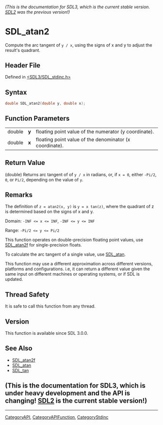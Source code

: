 ###### (This is the documentation for SDL3, which is the current stable version. [SDL2](https://wiki.libsdl.org/SDL2/) was the previous version!)
# SDL_atan2

Compute the arc tangent of `y / x`, using the signs of x and y to adjust the result's quadrant.

## Header File

Defined in [<SDL3/SDL_stdinc.h>](https://github.com/libsdl-org/SDL/blob/main/include/SDL3/SDL_stdinc.h)

## Syntax

```c
double SDL_atan2(double y, double x);
```

## Function Parameters

|        |       |                                                         |
| ------ | ----- | ------------------------------------------------------- |
| double | **y** | floating point value of the numerator (y coordinate).   |
| double | **x** | floating point value of the denominator (x coordinate). |

## Return Value

(double) Returns arc tangent of of `y / x` in radians, or, if `x = 0`,
either `-Pi/2`, `0`, or `Pi/2`, depending on the value of `y`.

## Remarks

The definition of `z = atan2(x, y)` is `y = x tan(z)`, where the quadrant
of z is determined based on the signs of x and y.

Domain: `-INF <= x <= INF`, `-INF <= y <= INF`

Range: `-Pi/2 <= y <= Pi/2`

This function operates on double-precision floating point values, use
[SDL_atan2f](SDL_atan2f) for single-precision floats.

To calculate the arc tangent of a single value, use [SDL_atan](SDL_atan).

This function may use a different approximation across different versions,
platforms and configurations. i.e, it can return a different value given
the same input on different machines or operating systems, or if SDL is
updated.

## Thread Safety

It is safe to call this function from any thread.

## Version

This function is available since SDL 3.0.0.

## See Also

- [SDL_atan2f](SDL_atan2f)
- [SDL_atan](SDL_atan)
- [SDL_tan](SDL_tan)


## (This is the documentation for SDL3, which is under heavy development and the API is changing! [SDL2](https://wiki.libsdl.org/SDL2/) is the current stable version!)



----
[CategoryAPI](CategoryAPI), [CategoryAPIFunction](CategoryAPIFunction), [CategoryStdinc](CategoryStdinc)

